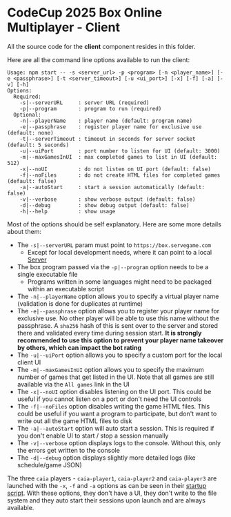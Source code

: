 # CodeCup 2025 Box Online Multiplayer - Client

All the source code for the **client** component resides in this folder.

Here are all the command line options available to run the client:

```
Usage: npm start -- -s <server_url> -p <program> [-n <player_name>] [-e <passphrase>] [-t <server_timeout>] [-u <ui_port>] [-x] [-f] [-a] [-v] [-h]
Options:
  Required:
    -s|--serverURL     : server URL (required)
    -p|--program       : program to run (required)
  Optional:
    -n|--playerName    : player name (default: program name)
    -e|--passphrase    : register player name for exclusive use (default: none)
    -t|--serverTimeout : timeout in seconds for server socket (default: 5 seconds)
    -u|--uiPort        : port number to listen for UI (default: 3000)
    -m|--maxGamesInUI  : max completed games to list in UI (default: 512)
    -x|--noUI          : do not listen on UI port (default: false)
    -f|--noFiles       : do not create HTML files for completed games (default: false)
    -a|--autoStart     : start a session automatically (default: false)
    -v|--verbose       : show verbose output (default: false)
    -d|--debug         : show debug output (default: false)
    -h|--help          : show usage
```

Most of the options should be self explanatory.  Here are some more details about them:

- The `-s|--serverURL` param must point to `https://box.servegame.com`
  - Except for local development needs, where it can point to a local [Server](../server/)
- The box program passed via the `-p|--program` option needs to be a single executable file
  - Programs written in some languages might need to be packaged within an executable script
- The `-n|--playerName` option allows you to specify a virtual player name (validation is done for duplicates at runtime)
- The `-e|--passphrase` option allows you to register your player name for exclusive use.  No other player will be able to use this name without the passphrase.  A `sha256` hash of this is sent over to the server and stored there and validated every time during session start.  **It is strongly recommended to use this option to prevent your player name takeover by others, which can impact the bot rating**
- The `-u|--uiPort` option allows you to specify a custom port for the local client UI
- The `-m|--maxGamesInUI` option allows you to specify the maximum number of games that get listed in the UI.  Note that all games are still available via the `All games` link in the UI
- The `-x|--noUI` option disables listening on the UI port.  This could be useful if you cannot listen on a port or don't need the UI controls
- The `-f|--noFiles` option disables writing the game HTML files.  This could be useful if you want a program to participate, but don't want to write out all the game HTML files to disk
- The `-a|--autoStart` option will auto start a session.  This is required if you don't enable UI to start / stop a session manually
- The `-v|--verbose` option displays logs to the console.  Without this, only the errors get written to the console
- The `-d|--debug` option displays slightly more detailed logs (like schedule/game JSON)

The three `caia` players - `caia-player1`, `caia-player2` and `caia-player3` are launched with the `-x`, `-f` and `-a` options as can be seen in their [startup script](../docker/client/start-caia-players.sh).  With these options, they don't have a UI, they don't write to the file system and they auto start their sessions upon launch and are always available.

